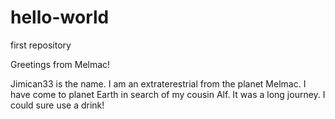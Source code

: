 # hello-world
first repository

Greetings from Melmac!

Jimican33 is the name.  I am an extraterestrial from the planet Melmac.  I have come to planet Earth in search of my cousin Alf.  It was a long journey.  I could sure use a drink!
